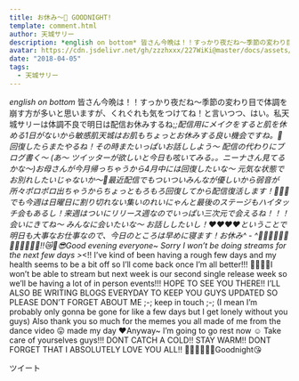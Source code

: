 ```yaml
---
title: お休み〜🤫 GOODNIGHT!
template: comment.html
author: 天城サリー
description: *english on bottom* 皆さん今晩は！！すっかり夜だね〜季節の変わり目で体調を崩す方が多いと思いますが、くれぐれも気をつけてね！と言いつつ、はい。私天城サリーは体調不良で明日は配信お休みするね;_;配信用...
avatar: https://cdn.jsdelivr.net/gh/zzzhxxx/227WiKi@master/docs/assets/photo/avatar/sally.jpg
date: "2018-04-05"
tags:
  - 天城サリー
---
```



*english on bottom* 皆さん今晩は！！すっかり夜だね〜季節の変わり目で体調を崩す方が多いと思いますが、くれぐれも気をつけてね！と言いつつ、はい。私天城サリーは体調不良で明日は配信お休みするね;_;配信用にメイクをすると肌を休める1日がないから敏感肌天城はお肌もちょっとお休みする良い機会ですね。🌸回復したらまたやるね！その時またいっぱいお話ししよう〜 配信の代わりにブログ書く〜 (あ〜 ツイッターが欲しいと今日も呟いてみる。。ニーナさん見てるかな〜)お母さんが今月帰っちゃうから4月中には回復したいな〜 元気な状態でお別れしたいじゃないか〜🤩最近配信でもついついみんなが優しいから弱音が所々ポロポロ出ちゃうからちょっともろもろ回復してから配信復活します！🤤🤤🤤でも今週は日曜日に割り切れない集いのれいにゃんと最後のステージもハイタッチ会もあるし！来週はついにリリース週なのでいっぱい三次元で会えるね！！！会いにきてね〜 みんなに会いたいな〜 お話ししたいし！❤️❤️❤️❤️ということで明日も大事なお仕事なので、今日のところは早めに寝ます！お休み^ - ^🌸🌸🌸🌸🌸🌸💐💐💐💐🌸🌸‼️😿👀😎Good evening everyone~ Sorry I won’t be doing streams for the next few days >_<!! I’ve kind of been having a rough few days and my health seems to be a bit off so I’ll come back once I’m all better!!! 💓💓💓💓I won’t be able to stream but next week is our second single release week so we’ll be having a lot of in person events!!! HOPE TO SEE YOU THERE!! I’LL ALSO BE WRITING BLOGS EVERYDAY TO KEEP YOU GUYS UPDATED SO PLEASE DON’T FORGET ABOUT ME ;-; keep in touch ;-; (I mean I’m probably only gonna be gone for like a few days but I get lonely without you guys) Also thank you so much for the memes you all made of me from the dance video 😛 made my day ❤️Anyway~ I’m going to go rest now ☺️ Take care of yourselves guys!!! DONT CATCH A COLD!! STAY WARM!! DONT FORGET THAT I ABSOLUTELY LOVE YOU ALL!! 💐💐💐🌼🌼🌼Goodnight😘


ツイート



